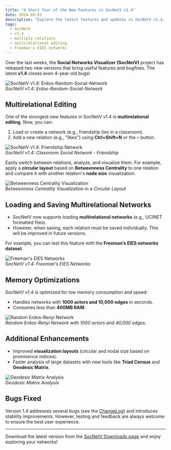 ```yaml
---
title: "A Short Tour of the New Features in SocNetV v1.4"
date: 2014-09-03
description: "Explore the latest features and updates in SocNetV v1.4, including multirelational editing, memory optimizations, and new datasets."
tags:
  - SocNetV
  - v1.4
  - multiple relations
  - multirelational editing
  - Freeman's EIES networks
---
```


Over the last weeks, the **Social Networks Visualizer (SocNetV)** project has released two new versions that bring useful features and bugfixes. The latest **v1.4** closes even 4-year-old bugs!

![SocNetV v1.4: Erdos-Random-Social-Network](http://dimitris.apeiro.gr/wp-content/uploads/2014/09/socnetv-v1.4-erdos-random-social-network.jpg)  
*SocNetV v1.4: Erdos-Random-Social-Network*

## Multirelational Editing

One of the strongest new features in SocNetV v1.4 is **multirelational editing**. Now, you can:

1. Load or create a network (e.g., friendship ties in a classroom).
2. Add a new relation (e.g., "likes") using **Ctrl+Shift+N** or the `+` button.

![SocNetV v1.4: Friendship Network](http://dimitris.apeiro.gr/wp-content/uploads/2014/09/socnetv-v1.5-20-kids-classroom-social-network-friendship.jpg)  
*SocNetV v1.4: Classroom Social Network - Friendship*

Easily switch between relations, analyze, and visualize them. For example, apply a **circular layout** based on **Betweenness Centrality** to one relation and compare it with another relation's **node size** visualization.

![Betweenness Centrality Visualization](http://dimitris.apeiro.gr/wp-content/uploads/2014/09/socnetv-v1.5-20-kids-classroom-social-network-friendship-new-relation-betweennes-circular-layout.jpg)  
*Betweenness Centrality Visualization in a Circular Layout*

## Loading and Saving Multirelational Networks

- SocNetV now supports loading **multirelational networks** (e.g., UCINET formatted files).
- However, when saving, each relation must be saved individually. This will be improved in future versions.

For example, you can test this feature with the **Freeman’s EIES networks dataset**.

![Freeman's EIES Networks](http://dimitris.apeiro.gr/wp-content/uploads/2014/09/socnetv-v1.4-freeman-EIES-networks-multirelational-open.jpg)  
*SocNetV v1.4: Freeman's EIES Networks*

## Memory Optimizations

SocNetV v1.4 is optimized for low memory consumption and speed:

- Handles networks with **1000 actors and 10,000 edges** in seconds.
- Consumes less than **400MB RAM**.

![Random Erdos-Renyi Network](http://dimitris.apeiro.gr/wp-content/uploads/2014/09/socnetv-v1.4-random-erdos-renyi-1000-actors-40000-edges-betweenness-circular-nodal-layout.jpg)  
*Random Erdos-Renyi Network with 1000 actors and 40,000 edges.*

## Additional Enhancements

- Improved **visualization layouts** (circular and nodal size based on prominence indices).
- Faster analysis of large datasets with new tools like **Triad Census** and **Geodesic Matrix**.

![Geodesic Matrix Analysis](http://dimitris.apeiro.gr/wp-content/uploads/2014/09/socnetv-v1.6-freeman-EIES-networks-multirelational-geodesics.jpg)  
*Geodesic Matrix Analysis*

## Bugs Fixed

Version 1.4 addresses several bugs (see the [ChangeLog](https://socnetv.org/ChangeLog)) and introduces stability improvements. However, testing and feedback are always welcome to ensure the best user experience.

---

Download the latest version from the [SocNetV Downloads page](https://socnetv.org/downloads) and enjoy exploring your networks!

